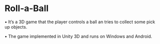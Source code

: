# Roll-a-Ball

• It’s a 3D game that the player controls a ball an tries to collect some pick up objects.

• The game implemented in Unity 3D and runs on Windows and Android.
